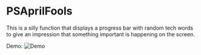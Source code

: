 # PSAprilFools

This is a silly function that displays a progress bar with random tech words to give an impression that something important is happening on the screen.

Demo:
![Demo](https://github.com/dkateiva/PSAprilFools/images/demo.gif)

